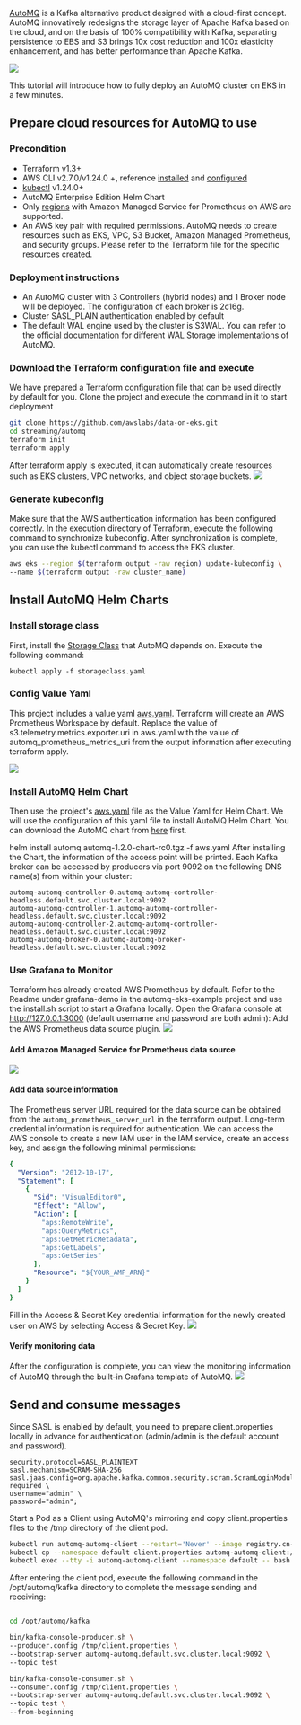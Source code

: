 [AutoMQ](https://github.com/AutoMQ/automq) is a Kafka alternative product designed with a cloud-first concept. AutoMQ innovatively redesigns the storage layer of Apache Kafka based on the cloud, and on the basis of 100% compatibility with Kafka, separating persistence to EBS and S3 brings 10x cost reduction and 100x elasticity enhancement, and has better performance than Apache Kafka.

<img src="img/automq/architecture.png">

This tutorial will introduce how to fully deploy an AutoMQ cluster on EKS in a few minutes.

## Prepare cloud resources for AutoMQ to use

### Precondition

- Terraform v1.3+
- AWS CLI v2.7.0/v1.24.0 +, reference [installed](https://docs.aws.amazon.com/cli/latest/userguide/getting-started-install.html) and [configured](https://docs.aws.amazon.com/cli/latest/userguide/cli-chap-configure.html)
- [kubectl](https://kubernetes.io/docs/tasks/tools/) v1.24.0+
- AutoMQ Enterprise Edition Helm Chart
- Only [regions](https://docs.aws.amazon.com/prometheus/latest/userguide/what-is-Amazon-Managed-Service-Prometheus.html) with Amazon Managed Service for Prometheus on AWS are supported.
- An AWS key pair with required permissions. AutoMQ needs to create resources such as EKS, VPC, S3 Bucket, Amazon Managed Prometheus, and security groups. Please refer to the Terraform file for the specific resources created.

### Deployment instructions

- An AutoMQ cluster with 3 Controllers (hybrid nodes) and 1 Broker node will be deployed. The configuration of each broker is 2c16g.
- Cluster SASL_PLAIN authentication enabled by default
- The default WAL engine used by the cluster is S3WAL. You can refer to the [official documentation](https://docs.automq.com/automq/architecture/s3stream-shared-streaming-storage/wal-storage) for different WAL Storage implementations of AutoMQ.

### Download the Terraform configuration file and execute

We have prepared a Terraform configuration file that can be used directly by default for you. Clone the project and execute the command in it to start deployment

```bash
git clone https://github.com/awslabs/data-on-eks.git
cd streaming/automq
terraform init
terraform apply
```

After terraform apply is executed, it can automatically create resources such as EKS clusters, VPC networks, and object storage buckets.
<img src="img/automq/output.png">

### Generate kubeconfig

Make sure that the AWS authentication information has been configured correctly. In the execution directory of Terraform, execute the following command to synchronize kubeconfig. After synchronization is complete, you can use the kubectl command to access the EKS cluster.

```bash
aws eks --region $(terraform output -raw region) update-kubeconfig \
--name $(terraform output -raw cluster_name)
```

## Install AutoMQ Helm Charts

### Install storage class

First, install the [Storage Class](storageclass.yaml) that AutoMQ depends on. Execute the following command:

```
kubectl apply -f storageclass.yaml
```

### Config Value Yaml

This project includes a value yaml [aws.yaml](aws.yaml). Terraform will create an AWS Prometheus Workspace by default. Replace the value of s3.telemetry.metrics.exporter.uri in aws.yaml with the value of automq_prometheus_metrics_uri from the output information after executing terraform apply.

<img src="img/automq/metric_config.png">

### Install AutoMQ Helm Chart

Then use the project's [aws.yaml](aws.yaml) file as the Value Yaml for Helm Chart. We will use the configuration of this yaml file to install AutoMQ Helm Chart. You can download the AutoMQ chart from [here](https://serverless-100005712758-helm.pkg.coding.net/hellocorp/helm/automq-enterprise/automq-enterprise-1.2.0-rc0.tgz) first.

helm install automq automq-1.2.0-chart-rc0.tgz -f aws.yaml
After installing the Chart, the information of the access point will be printed.
Each Kafka broker can be accessed by producers via port 9092 on the following DNS name(s) from within your cluster:

    automq-automq-controller-0.automq-automq-controller-headless.default.svc.cluster.local:9092
    automq-automq-controller-1.automq-automq-controller-headless.default.svc.cluster.local:9092
    automq-automq-controller-2.automq-automq-controller-headless.default.svc.cluster.local:9092
    automq-automq-broker-0.automq-automq-broker-headless.default.svc.cluster.local:9092

### Use Grafana to Monitor

Terraform has already created AWS Prometheus by default. Refer to the Readme under grafana-demo in the automq-eks-example  project and use the install.sh script to start a Grafana locally. Open the Grafana console at <http://127.0.0.1:3000> (default username and password are both admin):
Add the AWS Prometheus data source plugin.
<img src="img/automq/grafana_connection.png">

#### Add Amazon Managed Service for Prometheus data source

<img src="img/automq/grafana_datasource.png">

#### Add data source information

The Prometheus server URL required for the data source can be obtained from the `automq_prometheus_server_url` in the terraform output. Long-term credential information is required for authentication. We can access the AWS console to create a new IAM user in the IAM service, create an access key, and assign the following minimal permissions:

```yaml
{
  "Version": "2012-10-17",
  "Statement": [
    {
      "Sid": "VisualEditor0",
      "Effect": "Allow",
      "Action": [
        "aps:RemoteWrite",
        "aps:QueryMetrics",
        "aps:GetMetricMetadata",
        "aps:GetLabels",
        "aps:GetSeries"
      ],
      "Resource": "${YOUR_AMP_ARN}"
    }
  ]
}
```

Fill in the Access & Secret Key credential information for the newly created user on AWS by selecting Access & Secret Key.
<img src="img/automq/grafana_config_ds.png">

#### Verify monitoring data

After the configuration is complete, you can view the monitoring information of AutoMQ through the built-in Grafana template of AutoMQ.
<img src="img/automq/grafana_check_metric.png">

## Send and consume messages

Since SASL is enabled by default, you need to prepare client.properties locally in advance for authentication (admin/admin is the default account and password).

```properties
security.protocol=SASL_PLAINTEXT
sasl.mechanism=SCRAM-SHA-256
sasl.jaas.config=org.apache.kafka.common.security.scram.ScramLoginModule required \
username="admin" \
password="admin";
```

Start a Pod as a Client using AutoMQ's mirroring and copy client.properties files to the /tmp directory of the client pod.

```bash
kubectl run automq-automq-client --restart='Never' --image registry.cn-shanghai.aliyuncs.com/automq/automq:1.1.0 --namespace default --command -- sleep infinity
kubectl cp --namespace default client.properties automq-automq-client:/tmp/client.properties
kubectl exec --tty -i automq-automq-client --namespace default -- bash
```

After entering the client pod, execute the following command in the /opt/automq/kafka directory to complete the message sending and receiving:

```bash

cd /opt/automq/kafka

bin/kafka-console-producer.sh \
--producer.config /tmp/client.properties \
--bootstrap-server automq-automq.default.svc.cluster.local:9092 \
--topic test

bin/kafka-console-consumer.sh \
--consumer.config /tmp/client.properties \
--bootstrap-server automq-automq.default.svc.cluster.local:9092 \
--topic test \
--from-beginning
```
